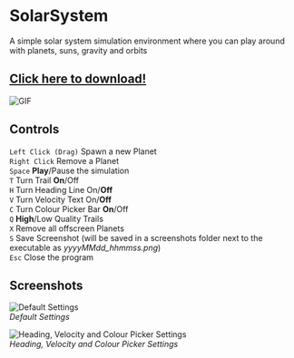 # SolarSystem
A simple solar system simulation environment where you can play around with planets, suns, gravity and orbits

## [Click here to download!](https://github.com/TechnicJelle/SolarSystem/releases)

![GIF](https://github.com/TechnicJelle/SolarSystem/blob/main/.github/images/pc_anim.gif "GIF")

## Controls
`Left Click (Drag)` Spawn a new Planet\
`Right Click` Remove a Planet\
`Space` **Play**/Pause the simulation\
`T` Turn Trail **On**/Off\
`H` Turn Heading Line On/**Off**\
`V` Turn Velocity Text On/**Off**\
`C` Turn Colour Picker Bar **On**/Off\
`Q` **High**/Low Quality Trails\
`X` Remove all offscreen Planets\
`S` Save Screenshot (will be saved in a screenshots folder next to the executable as *yyyyMMdd_hhmmss.png*)\
`Esc` Close the program

## Screenshots
![Default Settings](https://github.com/TechnicJelle/SolarSystem/blob/main/.github/images/pc_def.png "Default Settings")\
*Default Settings*

![Heading, Velocity and Colour Picker Settings](https://github.com/TechnicJelle/SolarSystem/blob/main/.github/images/pc_settings.png "Heading, Velocity and Colour Picker Settings")\
*Heading, Velocity and Colour Picker Settings*
